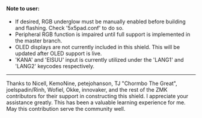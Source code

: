 #### Note to user:

- If desired, RGB underglow must be manually enabled before building and flashing. Check '5x5pad.conf' to do so.
- Peripheral RGB function is impaired until full support is implemented in the master branch.
- OLED displays are not currently included in this shield. This will be updated after OLED support is live.
- 'KANA' and 'EISUU' input is currently utilized under the 'LANG1' and 'LANG2' keycodes respectively.

---

Thanks to Nicell, KemoNine, petejohanson, TJ "Chormbo The Great", joelspadin/Rinh, Wofiel, Okke, innovaker,
and the rest of the ZMK contributors for their support in constructing this shield. I appreciate your assistance greatly.
This has been a valuable learning experience for me. May this contribution serve the community well.
